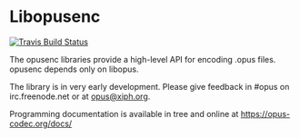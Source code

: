 # Libopusenc

[![Travis Build Status](https://travis-ci.org/xiph/opusenc.svg?branch=master)](https://travis-ci.org/xiph/opusenc)

The opusenc libraries provide a high-level API for
encoding .opus files. opusenc depends only on libopus.

The library is in very early development.
Please give feedback
in #opus on irc.freenode.net or at opus@xiph.org.

Programming documentation is available in tree and online at
https://opus-codec.org/docs/
